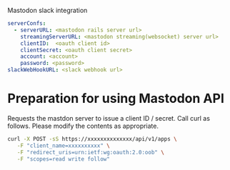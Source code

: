 Mastodon slack integration

```yml
serverConfs:
  - serverURL: <mastodon rails server url>
    streamingServerURL: <mastodon streaming(websocket) server url>
    clientID:  <oauth client id>
    clientSecret: <oauth client secret>
    account: <account>
    password: <password>
slackWebHookURL: <slack webhook url>
```

# Preparation for using Mastodon API

Requests the mastdon server to issue a client ID / secret.
Call curl as follows.
Please modify the contents as appropriate.

```bash
curl -X POST -sS https://xxxxxxxxxxxxxx/api/v1/apps \
   -F "client_name=xxxxxxxxxx" \
   -F "redirect_uris=urn:ietf:wg:oauth:2.0:oob" \
   -F "scopes=read write follow"
```

